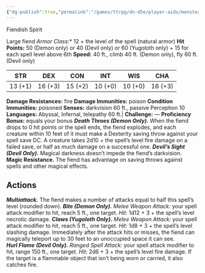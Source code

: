 ```yaml
---
{"dg-publish":true,"permalink":"/games/ttrpg/dn-d5e/player-aids/monsters/fiendish-spirit/","tags":["ttrpg/dnd/5e","statblock","Monster"],"noteIcon":""}
---
```




Fiendish Spirit

Large fiend
*Armor Class:** 12 + the level of the spell (natural armor)
**Hit Points:** 50 (Demon only) or 40 (Devil only) or 60 (Yugoloth only) + 15 for each spell level above 6th
**Speed:** 40 ft., climb 40 ft. (Demon only), fly 60 ft. (Devil only)

| STR     | DEX     | CON     | INT    | WIS     | CHA    |
| ------- | ------- | ------- | ------ | ------- | ------ |
| 13 (+1) | 16 (+3) | 15 (+2) | 10 (+0) | 10 (+0) | 16 (+3) |



**Damage Resistances:** fire
**Damage Immunities:** poison
**Condition Immunities:** poisoned
**Senses:** darkvision 60 ft., passive Perception 10
**Languages:** Abyssal, Infernal, telepathy 60 ft.|
**Challenge:** —
**Proficiency Bonus:** equals your bonus
**_Death Throes (Demon Only)._** When the fiend drops to 0 hit points or the spell ends, the fiend explodes, and each creature within 10 feet of it must make a Dexterity saving throw against your spell save DC. A creature takes 2d10 + the spell’s level fire damage on a failed save, or half as much damage on a successful one.
**_Devil’s Sight (Devil Only)._** Magical darkness doesn’t impede the fiend’s darkvision.
**Magic Resistance.** The fiend has advantage on saving throws against spells and other magical effects.

## Actions 
**_Multiattack._** The fiend makes a number of attacks equal to half this spell’s level (rounded down).
**_Bite (Demon Only)._** _Melee Weapon Attack:_ your spell attack modifier to hit, reach 5 ft., one target. _Hit:_ 1d12 + 3 + the spell’s level necrotic damage.
**_Claws (Yugoloth Only)._** _Melee Weapon Attack:_ your spell attack modifier to hit, reach 5 ft., one target. _Hit:_ 1d8 + 3 + the spell’s level slashing damage. Immediately after the attack hits or misses, the fiend can magically teleport up to 30 feet to an unoccupied space it can see.  
**_Hurl Flame (Devil Only)._** _Ranged Spell Attack:_ your spell attack modifier to hit, range 150 ft., one target. _Hit:_ 2d6 + 3 + the spell’s level fire damage. If the target is a flammable object that isn’t being worn or carried, it also catches fire.

